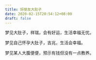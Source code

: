 ```yaml
---
title: 好朋友大肚子
date: 2020-02-15T20:54:12+08:00
draft: false
---
```


梦见大肚子，祥瑞，会有好运，生活幸福无忧。

梦见自己怀孕大肚子，吉兆，生活会幸福。

梦见某人大腹便便，预示有钱但没有一点教养。

